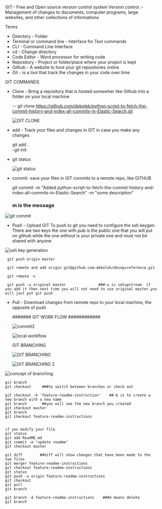 GIT:- Free and Open source version control system 
Version control :- Management of changes to documents, computer programs, large websites, and other collections of informations 

Terms 
- Directory - Folder 
- Terminal or command line - Interface for Text commands 
- CLI - Command Line Interface
- cd - Change directory
- Code Editor - Word processor for writing code
- Repository - Project or folder/place where your project is kept
- Github - A website to host your git repositories online 
- Git - is a tool that track the changes in your code over time 



GIT COMMANDS

- Clone - Bring a repository that is hosted somewher like Github into a folder on your local machine 

    -- git clone https://github.com/debolek/python-script-to-fetch-the-commit-history-and-index-all-commits-in-Elastic-Search.git
    
    ![GIT CLONE](https://user-images.githubusercontent.com/37187773/140627899-9aeba8f1-41ff-4772-b689-bb9f19d0849b.jpg)
    

- add - Track your files and changes in GIT in case you make any changes 

   git add .      
-git init
- git status 
   

   ![git status](https://user-images.githubusercontent.com/37187773/140627977-1d866a0f-897f-4039-9e83-552ef52bd5e1.jpg)

   
- commit- save your files in GIT
      commits to a remote repo, like GITHUB 

     git commit -m "Added python-script-to-fetch-the-commit-history-and-index-all-commits-in-Elastic-Search" -m "some description"
    
    ### m is the message 

![git commit](https://user-images.githubusercontent.com/37187773/140628140-75603682-1e21-426c-b56a-1a0f24daca74.jpg)

- Push - Upload GIT
    To push to git you need to configure the ssh keygen. There are two keys the one with.pub is the public one that you will put on github while the one without is       your private one and must not be shared with anyone 

![ssh key generation](https://user-images.githubusercontent.com/37187773/140642226-bc00b899-8f23-4445-a967-709a820befe7.jpg)
    
     git push origin master 
     
     git remote and add origin git@github.com:debolek/devopsreference.git
     
     git remote -v  
     
     git push -u original master               ###-u is setupstream  if you add it then next time you will not need to use original master,you will just put git push 


- Pull - Download changes from remote repo to your local machine, the opposite of push 


    ####### GIT WORK FLOW ############
    
    ![commit2](https://user-images.githubusercontent.com/37187773/140642628-9340adfe-5f03-40cc-842a-38b12e9e467e.jpg)


    ![local workflow](https://user-images.githubusercontent.com/37187773/140642630-d5ed3f52-18af-4af8-bee0-9cf24ba938f0.jpg)
    
    
    
    
   GIT BRANCHING 
   
   ![GIT BRANCHING](https://user-images.githubusercontent.com/37187773/140642685-269682eb-66f6-480e-95fa-c2c45641c38c.jpg)
   
   

  ![GIT BRANCHING 2](https://user-images.githubusercontent.com/37187773/140642690-6e759872-8e4e-4411-bbf4-56b0d20362ad.jpg)
  
  
  
  
 ![concept of branching](https://user-images.githubusercontent.com/37187773/140642985-e295433b-9a4c-4c32-b0ef-12eafa8247eb.jpg)
 
 
    git branch
    git checkout     ###to switch between branches or check out 
    
    git checkout -b 'feature-readme-instruction'    ##-b is to create a new branch with a new name
    git branch       ##you will see the new branch you created 
    git checkout master
    git branch
    git checkout feature-readme-instructions
    
    
    if you modify your file 
    git status 
    git add ReadME.md
    git commit -m "update readme"
    git checkout master 
    
    git diff        ##diff will show changes that have been made to the two files 
    git merger feature-readme-instructions
    git checkout feature-readme-instructions
    git status 
    git push -u origin feature-readme-instructions
    git checkout
    git pull 
    git branch
    
    git branch -d feature-readme-instructions    ###d means delete
    git branch
    
    
    
    
    
    
    
